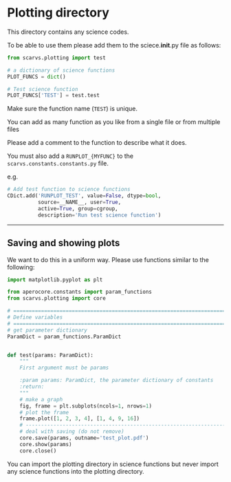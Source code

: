 # Plotting directory

This directory contains any science codes.

To be able to use them please add them to the sciece.__init__.py file as follows:

```python
from scarvs.plotting import test

# a dictionary of science functions
PLOT_FUNCS = dict()

# Test science function
PLOT_FUNCS['TEST'] = test.test
```

Make sure the function name (`TEST`) is unique.

You can add as many function as you like from a single file or from multiple files

Please add a comment to the function to describe what it does.

You must also add a `RUNPLOT_{MYFUNC}` to the `scarvs.constants.constants.py` file.

e.g.

```python
# Add test function to science functions
CDict.add('RUNPLOT_TEST', value=False, dtype=bool,
          source=__NAME__, user=True,
          active=True, group=cgroup,
          description='Run test science function')
```

---

## Saving and showing plots

We want to do this in a uniform way. Please use functions similar to the following:

```python
import matplotlib.pyplot as plt

from aperocore.constants import param_functions
from scarvs.plotting import core

# =============================================================================
# Define variables
# =============================================================================
# get parameter dictionary
ParamDict = param_functions.ParamDict


def test(params: ParamDict):
    """
    First argument must be params

    :param params: ParamDict, the parameter dictionary of constants
    :return:
    """
    # make a graph
    fig, frame = plt.subplots(ncols=1, nrows=1)
    # plot the frame
    frame.plot([1, 2, 3, 4], [1, 4, 9, 16])
    # -------------------------------------------------------------------------
    # deal with saving (do not remove)
    core.save(params, outname='test_plot.pdf')
    core.show(params)
    core.close()
```


You can import the plotting directory in science functions but never import 
any science functions into the plotting directory.